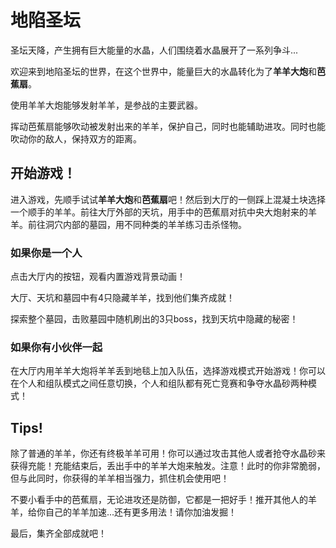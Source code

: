 # 地陷圣坛

圣坛天降，产生拥有巨大能量的水晶，人们围绕着水晶展开了一系列争斗...

欢迎来到地陷圣坛的世界，在这个世界中，能量巨大的水晶转化为了**羊羊大炮**和**芭蕉扇**。

使用羊羊大炮能够发射羊羊，是参战的主要武器。

挥动芭蕉扇能够吹动被发射出来的羊羊，保护自己，同时也能辅助进攻。同时也能吹动你的敌人，保持双方的距离。





## 开始游戏！

进入游戏，先顺手试试**羊羊大炮**和**芭蕉扇**吧！然后到大厅的一侧踩上混凝土块选择一个顺手的羊羊。前往大厅外部的天坑，用手中的芭蕉扇对抗中央大炮射来的羊羊。前往洞穴内部的墓园，用不同种类的羊羊练习击杀怪物。

### 如果你是一个人

点击大厅内的按钮，观看内置游戏背景动画！

大厅、天坑和墓园中有4只隐藏羊羊，找到他们集齐成就！

探索整个墓园，击败墓园中随机刷出的3只boss，找到天坑中隐藏的秘密！

### 如果你有小伙伴一起

在大厅内用羊羊大炮将羊羊丢到地毯上加入队伍，选择游戏模式开始游戏！你可以在个人和组队模式之间任意切换，个人和组队都有死亡竞赛和争夺水晶砂两种模式！


## Tips!

除了普通的羊羊，你还有终极羊羊可用！你可以通过攻击其他人或者抢夺水晶砂来获得充能！充能结束后，丢出手中的羊羊大炮来触发。注意！此时的你非常脆弱，但与此同时，你获得的羊羊相当强力，抓住机会使用吧！

不要小看手中的芭蕉扇，无论进攻还是防御，它都是一把好手！推开其他人的羊羊，给你自己的羊羊加速...还有更多用法！请你加油发掘！

最后，集齐全部成就吧！
